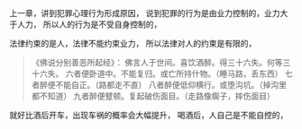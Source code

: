 上一章，讲到犯罪心理行为形成原因，
说到犯罪的行为是由业力控制的，业力大于人力，
所以人的行为是不受自身控制的，

法律约束的是人，法律不能约束业力，
所以法律对人的约束是有限的，

> 《佛说分别善恶所起经》：
> 佛言人于世间。喜饮酒醉。得三十六失。何等三十六失。
> 六者便卧道中。不能复归。或亡所持什物。（睡马路，丢东西）
> 七者醉便不能自正。（路都走不直）
> 八者醉便低仰横行。或堕沟坑。（掉沟里都不知道）
> 九者醉便躄顿。复起破伤面目。（走路像瘸子，摔伤面目）

就好比酒后开车，出现车祸的概率会大幅提升，
喝酒后，人自己是不能自控的，

